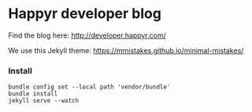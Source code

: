 # Happyr developer blog

Find the blog here: http://developer.happyr.com/

We use this Jekyll theme: https://mmistakes.github.io/minimal-mistakes/


### Install

```
bundle config set --local path 'vendor/bundle'
bundle install
jekyll serve --watch 
```